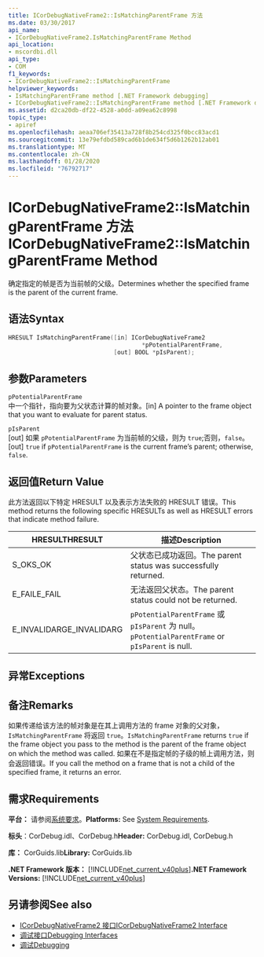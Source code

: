 ```yaml
---
title: ICorDebugNativeFrame2::IsMatchingParentFrame 方法
ms.date: 03/30/2017
api_name:
- ICorDebugNativeFrame2.IsMatchingParentFrame Method
api_location:
- mscordbi.dll
api_type:
- COM
f1_keywords:
- ICorDebugNativeFrame2::IsMatchingParentFrame
helpviewer_keywords:
- IsMatchingParentFrame method [.NET Framework debugging]
- ICorDebugNativeFrame2::IsMatchingParentFrame method [.NET Framework debugging]
ms.assetid: d2ca20db-df22-4528-a0dd-a09ea62c8998
topic_type:
- apiref
ms.openlocfilehash: aeaa706ef35413a728f8b254cd325f0bcc83acd1
ms.sourcegitcommit: 13e79efdbd589cad6b1de634f5d6b1262b12ab01
ms.translationtype: MT
ms.contentlocale: zh-CN
ms.lasthandoff: 01/28/2020
ms.locfileid: "76792717"
---
```

# <a name="icordebugnativeframe2ismatchingparentframe-method"></a><span data-ttu-id="4a705-102">ICorDebugNativeFrame2::IsMatchingParentFrame 方法</span><span class="sxs-lookup"><span data-stu-id="4a705-102">ICorDebugNativeFrame2::IsMatchingParentFrame Method</span></span>
<span data-ttu-id="4a705-103">确定指定的帧是否为当前帧的父级。</span><span class="sxs-lookup"><span data-stu-id="4a705-103">Determines whether the specified frame is the parent of the current frame.</span></span>  
  
## <a name="syntax"></a><span data-ttu-id="4a705-104">语法</span><span class="sxs-lookup"><span data-stu-id="4a705-104">Syntax</span></span>  
  
```cpp  
HRESULT IsMatchingParentFrame([in] ICorDebugNativeFrame2  
                                      *pPotentialParentFrame,  
                              [out] BOOL *pIsParent);  
```  
  
## <a name="parameters"></a><span data-ttu-id="4a705-105">参数</span><span class="sxs-lookup"><span data-stu-id="4a705-105">Parameters</span></span>  
 `pPotentialParentFrame`  
 <span data-ttu-id="4a705-106">中一个指针，指向要为父状态计算的帧对象。</span><span class="sxs-lookup"><span data-stu-id="4a705-106">[in] A pointer to the frame object that you want to evaluate for parent status.</span></span>  
  
 `pIsParent`  
 <span data-ttu-id="4a705-107">[out] 如果 `pPotentialParentFrame` 为当前帧的父级，则为 `true`;否则，`false`。</span><span class="sxs-lookup"><span data-stu-id="4a705-107">[out] `true` if `pPotentialParentFrame` is the current frame’s parent; otherwise, `false`.</span></span>  
  
## <a name="return-value"></a><span data-ttu-id="4a705-108">返回值</span><span class="sxs-lookup"><span data-stu-id="4a705-108">Return Value</span></span>  
 <span data-ttu-id="4a705-109">此方法返回以下特定 HRESULT 以及表示方法失败的 HRESULT 错误。</span><span class="sxs-lookup"><span data-stu-id="4a705-109">This method returns the following specific HRESULTs as well as HRESULT errors that indicate method failure.</span></span>  
  
|<span data-ttu-id="4a705-110">HRESULT</span><span class="sxs-lookup"><span data-stu-id="4a705-110">HRESULT</span></span>|<span data-ttu-id="4a705-111">描述</span><span class="sxs-lookup"><span data-stu-id="4a705-111">Description</span></span>|  
|-------------|-----------------|  
|<span data-ttu-id="4a705-112">S_OK</span><span class="sxs-lookup"><span data-stu-id="4a705-112">S_OK</span></span>|<span data-ttu-id="4a705-113">父状态已成功返回。</span><span class="sxs-lookup"><span data-stu-id="4a705-113">The parent status was successfully returned.</span></span>|  
|<span data-ttu-id="4a705-114">E_FAIL</span><span class="sxs-lookup"><span data-stu-id="4a705-114">E_FAIL</span></span>|<span data-ttu-id="4a705-115">无法返回父状态。</span><span class="sxs-lookup"><span data-stu-id="4a705-115">The parent status could not be returned.</span></span>|  
|<span data-ttu-id="4a705-116">E_INVALIDARG</span><span class="sxs-lookup"><span data-stu-id="4a705-116">E_INVALIDARG</span></span>|<span data-ttu-id="4a705-117">`pPotentialParentFrame` 或 `pIsParent` 为 null。</span><span class="sxs-lookup"><span data-stu-id="4a705-117">`pPotentialParentFrame` or `pIsParent` is null.</span></span>|  
  
## <a name="exceptions"></a><span data-ttu-id="4a705-118">异常</span><span class="sxs-lookup"><span data-stu-id="4a705-118">Exceptions</span></span>  
  
## <a name="remarks"></a><span data-ttu-id="4a705-119">备注</span><span class="sxs-lookup"><span data-stu-id="4a705-119">Remarks</span></span>  
 <span data-ttu-id="4a705-120">如果传递给该方法的帧对象是在其上调用方法的 frame 对象的父对象，`IsMatchingParentFrame` 将返回 `true`。</span><span class="sxs-lookup"><span data-stu-id="4a705-120">`IsMatchingParentFrame` returns `true` if the frame object you pass to the method is the parent of the frame object on which the method was called.</span></span> <span data-ttu-id="4a705-121">如果在不是指定帧的子级的帧上调用方法，则会返回错误。</span><span class="sxs-lookup"><span data-stu-id="4a705-121">If you call the method on a frame that is not a child of the specified frame, it returns an error.</span></span>  
  
## <a name="requirements"></a><span data-ttu-id="4a705-122">需求</span><span class="sxs-lookup"><span data-stu-id="4a705-122">Requirements</span></span>  
 <span data-ttu-id="4a705-123">**平台：** 请参阅[系统要求](../../../../docs/framework/get-started/system-requirements.md)。</span><span class="sxs-lookup"><span data-stu-id="4a705-123">**Platforms:** See [System Requirements](../../../../docs/framework/get-started/system-requirements.md).</span></span>  
  
 <span data-ttu-id="4a705-124">**标头**：CorDebug.idl、CorDebug.h</span><span class="sxs-lookup"><span data-stu-id="4a705-124">**Header:** CorDebug.idl, CorDebug.h</span></span>  
  
 <span data-ttu-id="4a705-125">**库：** CorGuids.lib</span><span class="sxs-lookup"><span data-stu-id="4a705-125">**Library:** CorGuids.lib</span></span>  
  
 <span data-ttu-id="4a705-126">**.NET Framework 版本：** [!INCLUDE[net_current_v40plus](../../../../includes/net-current-v40plus-md.md)]</span><span class="sxs-lookup"><span data-stu-id="4a705-126">**.NET Framework Versions:** [!INCLUDE[net_current_v40plus](../../../../includes/net-current-v40plus-md.md)]</span></span>  
  
## <a name="see-also"></a><span data-ttu-id="4a705-127">另请参阅</span><span class="sxs-lookup"><span data-stu-id="4a705-127">See also</span></span>

- [<span data-ttu-id="4a705-128">ICorDebugNativeFrame2 接口</span><span class="sxs-lookup"><span data-stu-id="4a705-128">ICorDebugNativeFrame2 Interface</span></span>](icordebugnativeframe2-interface.md)
- [<span data-ttu-id="4a705-129">调试接口</span><span class="sxs-lookup"><span data-stu-id="4a705-129">Debugging Interfaces</span></span>](debugging-interfaces.md)
- [<span data-ttu-id="4a705-130">调试</span><span class="sxs-lookup"><span data-stu-id="4a705-130">Debugging</span></span>](index.md)
